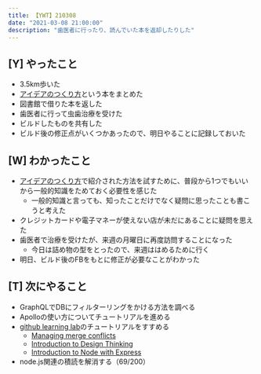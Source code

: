 ```yaml
---
title: 【YWT】210308
date: "2021-03-08 21:00:00"
description: "歯医者に行ったり、読んでいた本を返却したりした"
---
```


## [Y] やったこと

- 3.5km歩いた
- [アイデアのつくり方](https://gist.github.com/LeeDDHH/22a74f0724ec1380f7fe2840e3b5e9b8)という本をまとめた
- 図書館で借りた本を返した
- 歯医者に行って虫歯治療を受けた
- ビルドしたものを共有した
- ビルド後の修正点がいくつかあったので、明日やることに記録しておいた

## [W] わかったこと

- [アイデアのつくり方](https://gist.github.com/LeeDDHH/22a74f0724ec1380f7fe2840e3b5e9b8)で紹介された方法を試すために、普段から1つでもいいから一般的知識をためておく必要性を感じた
  - 一般的知識と言っても、知ったことだけでなく疑問に思ったことも書こうと考えた
- クレジットカードや電子マネーが使えない店が未だにあることに疑問を思えた
- 歯医者で治療を受けたが、来週の月曜日に再度訪問することになった
  - 今日は詰め物の型をとったので、来週ははめるために行く
- 明日、ビルド後のFBをもとに修正が必要なことがわかった

## [T] 次にやること

- GraphQLでDBにフィルターリングをかける方法を調べる
- Apolloの使い方についてチュートリアルを進める
- [github learning lab](https://lab.github.com/githubtraining)のチュートリアルをすすめる
  - [Managing merge conflicts](https://lab.github.com/githubtraining/managing-merge-conflicts)
  - [Introduction to Design Thinking](https://lab.github.com/githubtraining/introduction-to-design-thinking)
  - [Introduction to Node with Express](https://lab.github.com/everydeveloper/introduction-to-node-with-express)
- node.js関連の積読を解消する（69/200）
